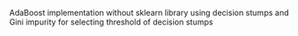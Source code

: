 AdaBoost implementation without sklearn library
using decision stumps
and Gini impurity for selecting threshold of decision stumps 
